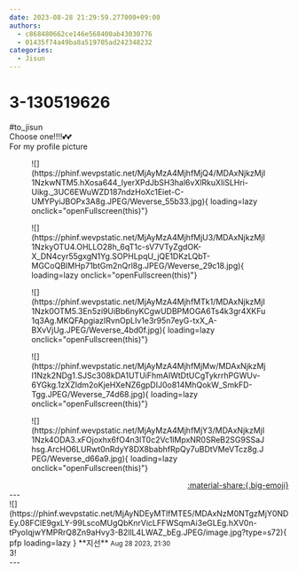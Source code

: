 ```yaml
---
date: 2023-08-28 21:29:59.277000+09:00
authors:
  - c868480662ce146e568400ab43030776
  - 01435f74a49ba8a519705ad242348232
categories:
  - Jisun
---
```


# 3-130519626

<div class="post-container" markdown="1">
<div class="content-container md-sidebar__scrollwrap" markdown="1">

\#to_jisun <br>Choose one!!!!💕💕<br>For my profile picture
<figure markdown="1">
![](https://phinf.wevpstatic.net/MjAyMzA4MjhfMjQ4/MDAxNjkzMjI1NzkwNTM5.hXosa644_lyerXPdJbSH3hal6vXlRkuXliSLHri-Uikg._3UC6EWuWZD187ndzHoXc1Eiet-C-UMYPyiJBOPx3A8g.JPEG/Weverse_55b33.jpg){ loading=lazy onclick="openFullscreen(this)"}
</figure>

<figure markdown="1">
![](https://phinf.wevpstatic.net/MjAyMzA4MjhfMjU3/MDAxNjkzMjI1NzkyOTU4.OHLLO28h_6qT1c-sV7VTyZgdOK-X_DN4cyr55gxgN1Yg.SOPHLpqU_jQE1DKzLQbT-MGCoQBIMHp71btGm2nQrl8g.JPEG/Weverse_29c18.jpg){ loading=lazy onclick="openFullscreen(this)"}
</figure>

<figure markdown="1">
![](https://phinf.wevpstatic.net/MjAyMzA4MjhfMTk1/MDAxNjkzMjI1Nzk0OTM5.3En5zi9UiBb6nyKCgwUDBPMOGA6Ts4k3gr4XKFu1q3Ag.MKQFApgiazIRvnOpLIv1e3r95n7eyG-txX_A-BXvVjUg.JPEG/Weverse_4bd0f.jpg){ loading=lazy onclick="openFullscreen(this)"}
</figure>

<figure markdown="1">
![](https://phinf.wevpstatic.net/MjAyMzA4MjhfMjMw/MDAxNjkzMjI1Nzk2NDg1.SJSc308kDA1UTUiFhmAIWtDtUCgTykrrhPGWUv-6YGkg.1zXZIdm2oKjeHXeNZ6gpDIJ0o814MhQokW_SmkFD-Tgg.JPEG/Weverse_74d68.jpg){ loading=lazy onclick="openFullscreen(this)"}
</figure>

<figure markdown="1">
![](https://phinf.wevpstatic.net/MjAyMzA4MjhfMjY3/MDAxNjkzMjI1Nzk4ODA3.xFOjoxhx6fO4n3lT0c2Vc1lMpxNR0SReB2SG9SSaJhsg.ArcHO6LURwt0nRdyY8DX8babhfRpQy7uBDtVMeVTcz8g.JPEG/Weverse_d66a9.jpg){ loading=lazy onclick="openFullscreen(this)"}
</figure>


</div>
</div>

<div style="text-align: right;" markdown="1">
<a href="https://weverse.io/fromis9/fanpost/3-130519626" style="text-align: right;">:material-share:{.big-emoji}</a>
</div>
---

<div class="comments-container md-sidebar__scrollwrap" markdown="1">
<div class="comment" markdown="1">
<div class='id-container' markdown="1">
![](https://phinf.wevpstatic.net/MjAyNDEyMTlfMTE5/MDAxNzM0NTgzMjY0NDEy.08FClE9gxLY-99LscoMUgQbKnrVicLFFWSqmAi3eGLEg.hXV0n-tPyoIqjwYMPRrQ8Zn9aHvy3-B2llL4LWAZ_bEg.JPEG/image.jpg?type=s72){ pfp loading=lazy }
**<span class="artist">지선</span>** <small>Aug 28 2023, 21:30</small><br>
</div>
<div class='comment-body' markdown="1">
3!
</div>
</div>
</div>
---

